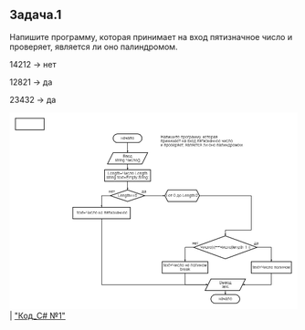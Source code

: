 ## Задача.1

Напишите программу, которая принимает на вход пятизначное число и проверяет, является ли оно палиндромом.

14212 -> нет

12821 -> да

23432 -> да

!["Блок-схема №1"](diagram1.png)  |  ["Код_C# №1"](Exp001_Palinom\Program.cs)